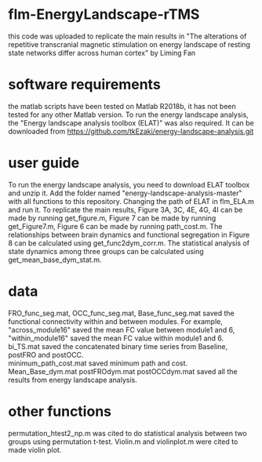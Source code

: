 # flm-EnergyLandscape-rTMS
this code was uploaded to replicate the main results in "The alterations of repetitive transcranial magnetic stimulation on energy landscape of resting state networks differ across human cortex" by Liming Fan
# software requirements
the matlab scripts have been tested on Matlab R2018b, it has not been tested for any other Matlab version.
To run the energy landscape analysis, the "Energy landscape analysis toolbox (ELAT)" was also required. It can be downloaded from https://github.com/tkEzaki/energy-landscape-analysis.git
# user guide
To run the energy landscape analysis, you need to download ELAT toolbox and unzip it. Add the folder named "energy-landscape-analysis-master" with all functions to this repository. Changing the path of ELAT in flm_ELA.m and run it.
To replicate the main results, Figure 3A, 3C, 4E, 4G, 4I can be made by running get_figure.m, Figure 7 can be made by running get_Figure7.m, Figure 6 can be made by running path_cost.m. The relationships between brain dynamics and functional segregation in Figure 8 can be calculated using get_func2dym_corr.m. The statistical analysis of state dynamics among three groups can be calculated using get_mean_base_dym_stat.m. 
# data
FRO_func_seg.mat, OCC_func_seg.mat, Base_func_seg.mat saved the functional connectivity within and between modules. For example, "across_module16" saved the mean FC value between module1 and 6, "within_module16" saved the mean FC value within module1 and 6. 
bi_TS.mat saved the concatenated binary time series from Baseline, postFRO and postOCC.  
minimum_path_cost.mat saved minimum path and cost. 
Mean_Base_dym.mat postFROdym.mat postOCCdym.mat saved all the results from energy landscape analysis. 
# other functions
permutation_htest2_np.m was cited to do statistical analysis between two groups using permutation t-test.
Violin.m and violinplot.m were cited to made violin plot. 
